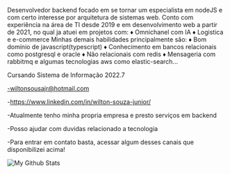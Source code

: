 Desenvolvedor backend focado em se tornar um especialista em nodeJS e com certo interesse por arquitetura de sistemas web.
Conto com experiência na área de TI desde 2019 e em desenvolvimento web a partir de 2021, no qual ja atuei em projetos com:
♦ Omnichanel com IA
♦ Logistica e e-commerce
Minhas demais habilidades principalmente são:
♦ Bom domínio de javascript(typescript)
♦ Conhecimento em bancos relacionais como postgresql e oracle
♦ Não relacionais com redis
♦ Mensageria com rabbitmq e algumas tecnologias aws como elastic-search...

Cursando Sistema de Informação 2022.7

-wiltonsousajr@hotmail.com

-https://www.linkedin.com/in/wilton-souza-junior/

-Atualmente tenho minha propria empresa e presto serviços em backend

-Posso ajudar com duvidas relacionado a tecnologia

-Para entrar em contato basta, acessar algum desses canais que disponibilizei acima!

<img align="center" src="https://github-readme-stats.vercel.app/api/top-langs/?username=abnerwillclefy&layout=compact&theme=radical" alt="My Github Stats">
